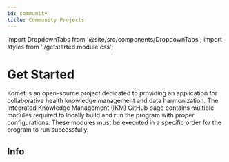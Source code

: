 ```yaml
---
id: community
title: Community Projects
---
```


import DropdownTabs from '@site/src/components/DropdownTabs';
import styles from './getstarted.module.css';

# Get Started

Komet is an open-source project dedicated to providing an application for collaborative health knowledge management and data harmonization. The Integrated Knowledge Management (IKM) GitHub page contains multiple modules required to locally build and run the program with proper configurations. These modules must be executed in a specific order for the program to run successfully.

## Info
